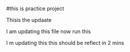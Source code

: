 #this is practice project

Thisis the updaate

I am updating this file now run this 

I m updating this this should be reflect in 2 mins
